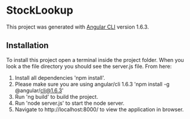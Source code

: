 # StockLookup

This project was generated with [Angular CLI](https://github.com/angular/angular-cli) version 1.6.3.

## Installation

To install this project open a terminal inside the project folder. When you look a the file directory you should see the server.js file. From here:

1. Install all dependencies 'npm install'.
2. Please make sure you are using angular/cli 1.6.3 'npm install -g @angular/cli@1.6.3'
3. Run 'ng build' to build the project. 
4. Run 'node server.js' to start the node server.
5. Navigate to http://localhost:8000/ to view the application in browser.
